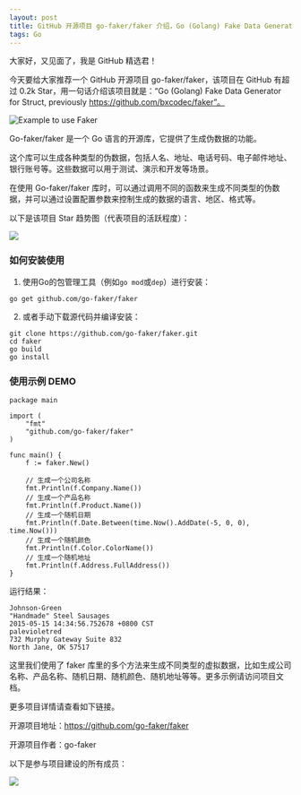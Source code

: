 ```yaml
---
layout: post
title: GitHub 开源项目 go-faker/faker 介绍，Go (Golang) Fake Data Generator for Struct, previously https://github.com/bxcodec/faker
tags: Go
---
```


大家好，又见面了，我是 GitHub 精选君！

今天要给大家推荐一个 GitHub 开源项目 go-faker/faker，该项目在 GitHub 有超过 0.2k Star，用一句话介绍该项目就是：“Go (Golang) Fake Data Generator for Struct, previously https://github.com/bxcodec/faker”。

![Example to use Faker](https://cdn-images-1.medium.com/max/800/1*AkMbxngg7zfvtWiuvFb4Mg.gif)

Go-faker/faker 是一个 Go 语言的开源库，它提供了生成伪数据的功能。

这个库可以生成各种类型的伪数据，包括人名、地址、电话号码、电子邮件地址、银行账号等。这些数据可以用于测试、演示和开发等场景。

在使用 Go-faker/faker 库时，可以通过调用不同的函数来生成不同类型的伪数据，并可以通过设置配置参数来控制生成的数据的语言、地区、格式等。


以下是该项目 Star 趋势图（代表项目的活跃程度）：

![](https://api.star-history.com/svg?repos=go-faker/faker&type=Timeline)

### 如何安装使用

1. 使用Go的包管理工具（例如`go mod`或`dep`）进行安装：
```
go get github.com/go-faker/faker
```
2. 或者手动下载源代码并编译安装：
```
git clone https://github.com/go-faker/faker.git
cd faker
go build
go install
```


### 使用示例 DEMO

```
package main

import (
	"fmt"
	"github.com/go-faker/faker"
)

func main() {
	f := faker.New()

	// 生成一个公司名称
	fmt.Println(f.Company.Name())
	// 生成一个产品名称
	fmt.Println(f.Product.Name())
	// 生成一个随机日期
	fmt.Println(f.Date.Between(time.Now().AddDate(-5, 0, 0), time.Now()))
	// 生成一个随机颜色
	fmt.Println(f.Color.ColorName())
	// 生成一个随机地址
	fmt.Println(f.Address.FullAddress())
}
```
运行结果：
```
Johnson-Green
"Handmade" Steel Sausages
2015-05-15 14:34:56.752678 +0800 CST
palevioletred
732 Murphy Gateway Suite 832
North Jane, OK 57517
```
这里我们使用了 faker 库里的多个方法来生成不同类型的虚拟数据，比如生成公司名称、产品名称、随机日期、随机颜色、随机地址等等。更多示例请访问项目文档。


更多项目详情请查看如下链接。

开源项目地址：https://github.com/go-faker/faker 

开源项目作者：go-faker

以下是参与项目建设的所有成员：

![](https://contrib.rocks/image?repo=go-faker/faker)


